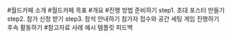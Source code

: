 #월드카페 소개
#월드카페 목표
#개요
#진행 방법
준비하기
step1. 초대 포스터 만들기
step2. 참가 신청 받기
step3. 참석 안내하기
참가자 접수와 공간 세팅
게임 진행하기
후속 활동하기
#참고자료
사례 예시
템플릿
피드백

